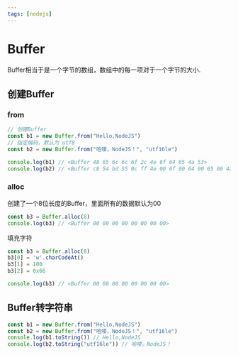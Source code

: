 ```yaml
---
tags: [nodejs]
---
```


# Buffer

Buffer相当于是一个字节的数组，数组中的每一项对于一个字节的大小.

## 创建Buffer

### from

```javascript
// 创建Buffer
const b1 = new Buffer.from("Hello,NodeJS")
// 指定编码，默认为 utf8
const b2 = new Buffer.from("哈喽，NodeJS！", "utf16le")

console.log(b1) // <Buffer 48 65 6c 6c 6f 2c 4e 6f 64 65 4a 53>
console.log(b2) // <Buffer c8 54 bd 55 0c ff 4e 00 6f 00 64 00 65 00 4a 00 53 00 01 ff>
```

### alloc

创建了一个8位长度的Buffer，里面所有的数据默认为00

```javascript
const b3 = Buffer.alloc(8)
console.log(b3) // <Buffer 00 00 00 00 00 00 00 00>
```

填充字符

```javascript
const b3 = Buffer.alloc(8)
b3[0] = 'w'.charCodeAt()
b3[1] = 100
b3[2] = 0x66

console.log(b3) // <Buffer 00 00 00 00 00 00 00 00>
```

## Buffer转字符串

```javascript
const b1 = new Buffer.from("Hello,NodeJS")
const b2 = new Buffer.from("哈喽，NodeJS！", "utf16le")
console.log(b1.toString()) // Hello,NodeJS
console.log(b2.toString("utf16le")) // 哈喽，NodeJS！
```

